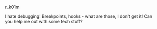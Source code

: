 r_k01m

I hate debugging! Breakpoints, hooks - what are those, I don't get it! Can you help me out with some tech stuff?
